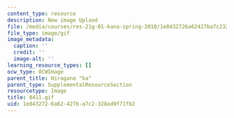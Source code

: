 ```yaml
---
content_type: resource
description: New image Uplaod
file: /media/courses/res-21g-01-kana-spring-2010/1e8432726a62427ba7c2328ad9f71fb2_0411.gif
file_type: image/gif
image_metadata:
  caption: ''
  credit: ''
  image-alt: ''
learning_resource_types: []
ocw_type: OCWImage
parent_title: Hiragana "ka"
parent_type: SupplementalResourceSection
resourcetype: Image
title: 0411.gif
uid: 1e843272-6a62-427b-a7c2-328ad9f71fb2
---
```

